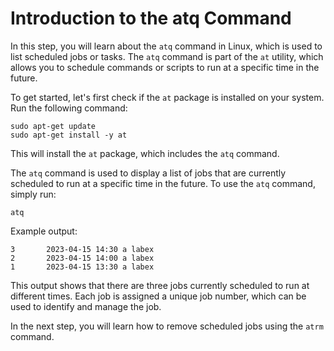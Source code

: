 # Introduction to the atq Command

In this step, you will learn about the `atq` command in Linux, which is used to list scheduled jobs or tasks. The `atq` command is part of the `at` utility, which allows you to schedule commands or scripts to run at a specific time in the future.

To get started, let's first check if the `at` package is installed on your system. Run the following command:

```
sudo apt-get update
sudo apt-get install -y at
```

This will install the `at` package, which includes the `atq` command.

The `atq` command is used to display a list of jobs that are currently scheduled to run at a specific time in the future. To use the `atq` command, simply run:

```
atq
```

Example output:

```
3       2023-04-15 14:30 a labex
2       2023-04-15 14:00 a labex
1       2023-04-15 13:30 a labex
```

This output shows that there are three jobs currently scheduled to run at different times. Each job is assigned a unique job number, which can be used to identify and manage the job.

In the next step, you will learn how to remove scheduled jobs using the `atrm` command.
